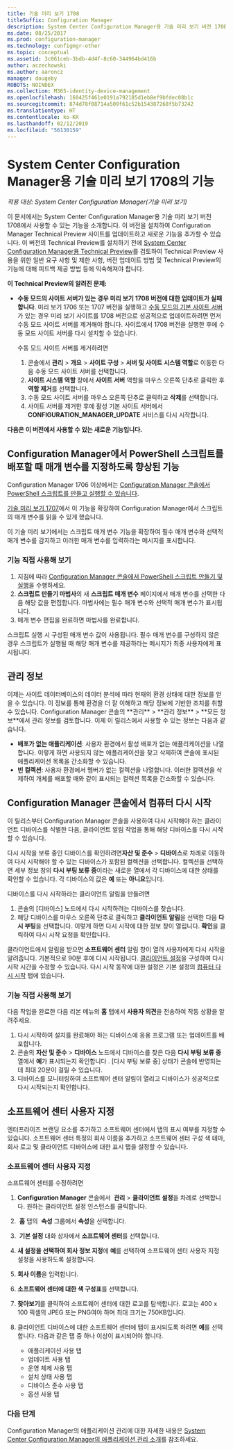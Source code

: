 ```yaml
---
title: 기술 미리 보기 1708
titleSuffix: Configuration Manager
description: System Center Configuration Manager용 기술 미리 보기 버전 1708에서 사용할 수 있는 기능을 알아봅니다.
ms.date: 08/25/2017
ms.prod: configuration-manager
ms.technology: configmgr-other
ms.topic: conceptual
ms.assetid: 3c061ceb-3bdb-4d4f-8c60-344964bd416b
author: aczechowski
ms.author: aaroncz
manager: dougeby
ROBOTS: NOINDEX
ms.collection: M365-identity-device-management
ms.openlocfilehash: 160425f461e0191a792185d1eb8ef9bfdec08b1c
ms.sourcegitcommit: 874d78f08714a509f61c52b154387268f5b73242
ms.translationtype: HT
ms.contentlocale: ko-KR
ms.lasthandoff: 02/12/2019
ms.locfileid: "56130159"
---
```

# <a name="capabilities-in-technical-preview-1708-for-system-center-configuration-manager"></a>System Center Configuration Manager용 기술 미리 보기 1708의 기능

*적용 대상: System Center Configuration Manager(기술 미리 보기)*

이 문서에서는 System Center Configuration Manager용 기술 미리 보기 버전 1708에서 사용할 수 있는 기능을 소개합니다. 이 버전을 설치하여 Configuration Manager Technical Preview 사이트를 업데이트하고 새로운 기능을 추가할 수 있습니다. 이 버전의 Technical Preview를 설치하기 전에 [System Center Configuration Manager용 Technical Preview](../../core/get-started/technical-preview.md)를 검토하여 Technical Preview 사용을 위한 일반 요구 사항 및 제한 사항, 버전 업데이트 방법 및 Technical Preview의 기능에 대해 피드백 제공 방법 등에 익숙해져야 합니다.     


<!--  Known Issues Template   
**Known Issues in this Technical Preview:**
-   **Issue Name**. Details
    Workaround details.
-->
**이 Technical Preview의 알려진 문제:**
- **수동 모드의 사이트 서버가 있는 경우 미리 보기 1708 버전에 대한 업데이트가 실패합니다**. 미리 보기 1706 또는 1707 버전을 실행하고 [수동 모드의 기본 사이트 서버](/sccm/core/get-started/capabilities-in-technical-preview-1706#site-server-role-high-availability)가 있는 경우 미리 보기 사이트를 1708 버전으로 성공적으로 업데이트하려면 먼저 수동 모드 사이트 서버를 제거해야 합니다. 사이트에서 1708 버전을 실행한 후에 수동 모드 사이트 서버를 다시 설치할 수 있습니다.

  수동 모드 사이트 서버를 제거하려면
  1. 콘솔에서 **관리** > **개요** > **사이트 구성** > **서버 및 사이트 시스템 역할**로 이동한 다음 수동 모드 사이트 서버를 선택합니다.
  2. **사이트 시스템 역할** 창에서 **사이트 서버** 역할을 마우스 오른쪽 단추로 클릭한 후 **역할 제거**를 선택합니다.
  3. 수동 모드 사이트 서버를 마우스 오른쪽 단추로 클릭하고 **삭제**를 선택합니다.
  4. 사이트 서버를 제거한 후에 활성 기본 사이트 서버에서 **CONFIGURATION_MANAGER_UPDATE** 서비스를 다시 시작합니다.




**다음은 이 버전에서 사용할 수 있는 새로운 기능입니다.**  

<!--  Rough Section Template
##  FEATURE

### Procedure 1
### Try it out!  
 Try to complete the following tasks and then send us **Feedback** from the **Home** tab of the Ribbon to let us know how it worked:
 -  Task 1
 -  Task 2              
-->

## <a name="improvements-for-specifying-script-parameters-when-you-deploy-powershell-scripts-from-configuration-manager"></a>Configuration Manager에서 PowerShell 스크립트를 배포할 때 매개 변수를 지정하도록 향상된 기능
<!-- 1236459 -->

Configuration Manager 1706 이상에서는 [Configuration Manager 콘솔에서 PowerShell 스크립트를 만들고 실행할 수 있습니다](/sccm/apps/deploy-use/create-deploy-scripts).

[기술 미리 보기 1707](/sccm/core/get-started/capabilities-in-technical-preview-1707#add-parameters-when-you-deploy-powershell-scripts-from-configuration-manager)에서 이 기능을 확장하여 Configuration Manager에서 스크립트의 매개 변수를 읽을 수 있게 했습니다.

이 기술 미리 보기에서는 스크립트 매개 변수 기능을 확장하여 필수 매개 변수와 선택적 매개 변수를 감지하고 이러한 매개 변수를 입력하라는 메시지를 표시합니다.

### <a name="try-it-out"></a>기능 직접 사용해 보기

1. 지침에 따라 [Configuration Manager 콘솔에서 PowerShell 스크립트 만들기 및 실행](/sccm/apps/deploy-use/create-deploy-scripts)을 수행하세요.
2. **스크립트 만들기 마법사**의 새 **스크립트 매개 변수** 페이지에서 매개 변수를 선택한 다음 해당 값을 편집합니다.
마법사에는 필수 매개 변수와 선택적 매개 변수가 표시됩니다.
4. 매개 변수 편집을 완료하면 마법사를 완료합니다.

스크립트 실행 시 구성된 매개 변수 값이 사용됩니다. 필수 매개 변수를 구성하지 않은 경우 스크립트가 실행될 때 해당 매개 변수를 제공하라는 메시지가 최종 사용자에게 표시됩니다.

## <a name="management-insights"></a>관리 정보
<!-- 1353967 --> 이제는 사이트 데이터베이스의 데이터 분석에 따라 현재의 환경 상태에 대한 정보를 얻을 수 있습니다. 이 정보를 통해 환경을 더 잘 이해하고 해당 정보에 기반한 조치를 취할 수 있습니다. Configuration Manager 콘솔의 **관리** > **관리 정보** > **모든 정보**에서 관리 정보를 검토합니다. 이제 이 릴리스에서 사용할 수 있는 정보는 다음과 같습니다.

- **배포가 없는 애플리케이션**: 사용자 환경에서 활성 배포가 없는 애플리케이션을 나열합니다. 이렇게 하면 사용되지 않는 애플리케이션을 찾고 삭제하여 콘솔에 표시된 애플리케이션 목록을 간소화할 수 있습니다.
- **빈 컬렉션**: 사용자 환경에서 멤버가 없는 컬렉션을 나열합니다. 이러한 컬렉션을 삭제하여 개체를 배포할 때와 같이 표시되는 컬렉션 목록을 간소화할 수 있습니다.


## <a name="restart-computers-from-the-configuration-manager-console"></a>Configuration Manager 콘솔에서 컴퓨터 다시 시작   
<!-- 1356283 --> 이 릴리스부터 Configuration Manager 콘솔을 사용하여 다시 시작해야 하는 클라이언트 디바이스를 식별한 다음, 클라이언트 알림 작업을 통해 해당 디바이스를 다시 시작할 수 있습니다.

다시 시작을 보류 중인 디바이스를 확인하려면**자산 및 준수** > **디바이스**로 차례로 이동하여 다시 시작해야 할 수 있는 디바이스가 포함된 컬렉션을 선택합니다. 컬렉션을 선택하면 세부 정보 창의 **다시 부팅 보류 중**이라는 새로운 열에서 각 디바이스에 대한 상태를 확인할 수 있습니다. 각 디바이스의 값은 **예** 또는 **아니요**입니다.

디바이스를 다시 시작하라는 클라이언트 알림을 만들려면
1.  콘솔의 [디바이스] 노드에서 다시 시작하려는 디바이스를 찾습니다.
2.  해당 디바이스를 마우스 오른쪽 단추로 클릭하고 **클라이언트 알림**을 선택한 다음 **다시 부팅**을 선택합니다. 이렇게 하면 다시 시작에 대한 정보 창이 열립니다. **확인**을 클릭하여 다시 시작 요청을 확인합니다.

클라이언트에서 알림을 받으면 **소프트웨어 센터** 알림 창이 열려 사용자에게 다시 시작을 알려줍니다. 기본적으로 90분 후에 다시 시작됩니다. [클라이언트 설정](/sccm/core/clients/deploy/configure-client-settings)을 구성하여 다시 시작 시간을 수정할 수 있습니다. 다시 시작 동작에 대한 설정은 기본 설정의 [컴퓨터 다시 시작](/sccm/core/clients/deploy/about-client-settings#computer-restart) 탭에 있습니다.


### <a name="try-it-out"></a>기능 직접 사용해 보기
다음 작업을 완료한 다음 리본 메뉴의 **홈** 탭에서 **사용자 의견**을 전송하여 작동 상황을 알려주세요.
1.  다시 시작하여 설치를 완료해야 하는 디바이스에 응용 프로그램 또는 업데이트를 배포합니다.
2.  콘솔의 **자산 및 준수** > **디바이스** 노드에서 디바이스를 찾은 다음 **다시 부팅 보류 중** 열에서 **예**가 표시되는지 확인합니다 . [다시 부팅 보류 중] 상태가 콘솔에 반영되는 데 최대 20분이 걸릴 수 있습니다.
3.  디바이스를 모니터링하여 소프트웨어 센터 알림이 열리고 디바이스가 성공적으로 다시 시작되는지 확인합니다.


## <a name="software-center-customization"></a>소프트웨어 센터 사용자 지정
<!-- 1351224 -->엔터프라이즈 브랜딩 요소를 추가하고 소프트웨어 센터에서 탭의 표시 여부를 지정할 수 있습니다. 소프트웨어 센터 특정의 회사 이름을 추가하고 소프트웨어 센터 구성 색 테마, 회사 로고 및 클라이언트 디바이스에 대한 표시 탭을 설정할 수 있습니다.

### <a name="customize-software-center"></a>소프트웨어 센터 사용자 지정

소프트웨어 센터를 수정하려면

1. **Configuration Manager** 콘솔에서  **관리** > **클라이언트 설정**을 차례로 선택합니다. 원하는 클라이언트 설정 인스턴스를 클릭합니다.
2.  **홈** 탭의  **속성** 그룹에서 **속성**을 선택합니다.
3.  **기본 설정** 대화 상자에서 **소프트웨어 센터**를 선택합니다.
4. **새 설정을 선택하여 회사 정보 지정**에 **예**를 선택하여 소프트웨어 센터 사용자 지정 설정을 사용하도록 설정합니다.
5. **회사 이름**을 입력합니다.
6. **소프트웨어 센터에 대한 색 구성표**를 선택합니다.
7. **찾아보기**를 클릭하여 소프트웨어 센터에 대한 로고를 탐색합니다. 로고는 400 x 100 픽셀의 JPEG 또는 PNG여야 하며 최대 크기는 750KB입니다.
8. 클라이언트 디바이스에 대한 소프트웨어 센터에 탭이 표시되도록 하려면 **예**를 선택합니다. 다음과 같은 탭 중 하나 이상이 표시되어야 합니다.

    -  애플리케이션 사용 탭
    -  업데이트 사용 탭
    -  운영 체제 사용 탭
    -  설치 상태 사용 탭
    -  디바이스 준수 사용 탭
    -  옵션 사용 탭

### <a name="next-steps"></a>다음 단계

Configuration Manager의 애플리케이션 관리에 대한 자세한 내용은 [System Center Configuration Manager의 애플리케이션 관리 소개](/sccm/apps/understand/introduction-to-application-management)를 참조하세요.
